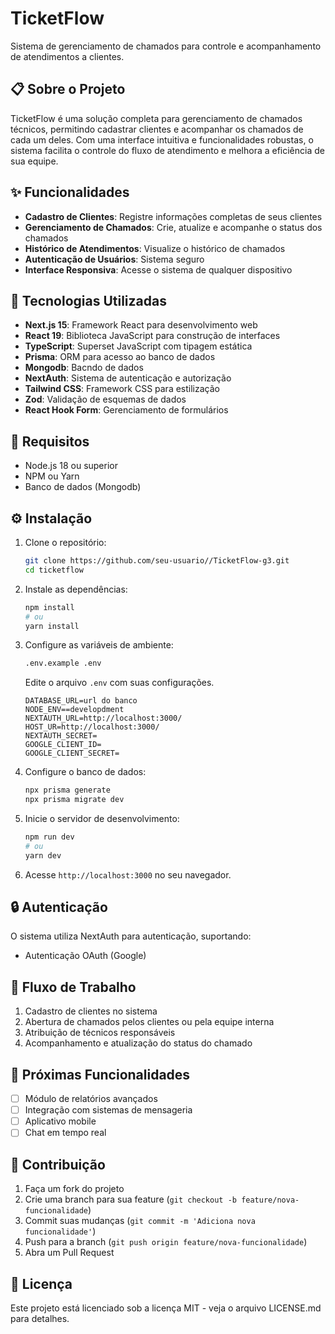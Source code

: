 # TicketFlow

Sistema de gerenciamento de chamados para controle e acompanhamento de atendimentos a clientes.

## 📋 Sobre o Projeto

TicketFlow é uma solução completa para gerenciamento de chamados técnicos, permitindo cadastrar clientes e acompanhar os chamados de cada um deles. Com uma interface intuitiva e funcionalidades robustas, o sistema facilita o controle do fluxo de atendimento e melhora a eficiência de sua equipe.

## ✨ Funcionalidades

- **Cadastro de Clientes**: Registre informações completas de seus clientes
- **Gerenciamento de Chamados**: Crie, atualize e acompanhe o status dos chamados
- **Histórico de Atendimentos**: Visualize o histórico de chamados
- **Autenticação de Usuários**: Sistema seguro
- **Interface Responsiva**: Acesse o sistema de qualquer dispositivo

## 🚀 Tecnologias Utilizadas

- **Next.js 15**: Framework React para desenvolvimento web
- **React 19**: Biblioteca JavaScript para construção de interfaces
- **TypeScript**: Superset JavaScript com tipagem estática
- **Prisma**: ORM para acesso ao banco de dados
- **Mongodb**: Bacndo de dados
- **NextAuth**: Sistema de autenticação e autorização
- **Tailwind CSS**: Framework CSS para estilização
- **Zod**: Validação de esquemas de dados
- **React Hook Form**: Gerenciamento de formulários

## 🔧 Requisitos

- Node.js 18 ou superior
- NPM ou Yarn
- Banco de dados (Mongodb)

## ⚙️ Instalação

1. Clone o repositório:
   ```bash
   git clone https://github.com/seu-usuario//TicketFlow-g3.git
   cd ticketflow
   ```

2. Instale as dependências:
   ```bash
   npm install
   # ou
   yarn install
   ```

3. Configure as variáveis de ambiente:
   ```bash
   .env.example .env
   ```
   Edite o arquivo `.env` com suas configurações.
   
   ```.env
   DATABASE_URL=url do banco
   NODE_ENV==developdment
   NEXTAUTH_URL=http://localhost:3000/
   HOST_UR=http://localhost:3000/
   NEXTAUTH_SECRET=
   GOOGLE_CLIENT_ID=
   GOOGLE_CLIENT_SECRET=
   ```




5. Configure o banco de dados:
   ```bash
   npx prisma generate
   npx prisma migrate dev
   ```

6. Inicie o servidor de desenvolvimento:
   ```bash
   npm run dev
   # ou
   yarn dev
   ```

7. Acesse `http://localhost:3000` no seu navegador.


## 🔒 Autenticação

O sistema utiliza NextAuth para autenticação, suportando:
- Autenticação OAuth (Google)

## 🧩 Fluxo de Trabalho

1. Cadastro de clientes no sistema
2. Abertura de chamados pelos clientes ou pela equipe interna
3. Atribuição de técnicos responsáveis
4. Acompanhamento e atualização do status do chamado

## 📝 Próximas Funcionalidades

- [ ] Módulo de relatórios avançados
- [ ] Integração com sistemas de mensageria
- [ ] Aplicativo mobile
- [ ] Chat em tempo real

## 👥 Contribuição

1. Faça um fork do projeto
2. Crie uma branch para sua feature (`git checkout -b feature/nova-funcionalidade`)
3. Commit suas mudanças (`git commit -m 'Adiciona nova funcionalidade'`)
4. Push para a branch (`git push origin feature/nova-funcionalidade`)
5. Abra um Pull Request

## 📄 Licença

Este projeto está licenciado sob a licença MIT - veja o arquivo LICENSE.md para detalhes.
